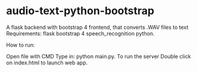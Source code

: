 # audio-text-python-bootstrap
A flask backend with bootstrap 4 frontend, that converts .WAV files to text
Requirements:
flask
bootstrap 4
speech_recognition python.

How to run:

Open file with CMD
Type in: python main.py. To run the server
Double click on index.html to launch web app.
